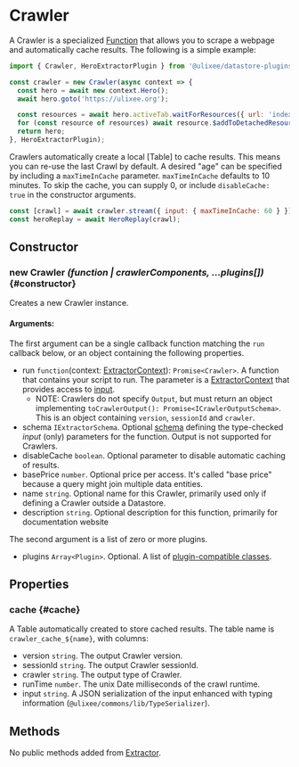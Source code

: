 # Crawler

A Crawler is a specialized [Function](./extractor.md) that allows you to scrape a webpage and automatically cache results. The following is a simple example:

```js
import { Crawler, HeroExtractorPlugin } from '@ulixee/datastore-plugins-hero';

const crawler = new Crawler(async context => {
  const hero = await new context.Hero();
  await hero.goto('https://ulixee.org');

  const resources = await hero.activeTab.waitForResources({ url: 'index.json' });
  for (const resource of resources) await resource.$addToDetachedResources('xhr');
  return hero;
}, HeroExtractorPlugin);
```

Crawlers automatically create a local [Table] to cache results. This means you can re-use the last Crawl by default. A desired "age" can be specified by including a `maxTimeInCache` parameter. `maxTimeInCache` defaults to 10 minutes. To skip the cache, you can supply 0, or include `disableCache: true` in the constructor arguments.

```js
const [crawl] = await crawler.stream({ input: { maxTimeInCache: 60 } });
const heroReplay = await HeroReplay(crawl);
```

## Constructor

### new Crawler _(function | crawlerComponents, ...plugins[])_ {#constructor}

Creates a new Crawler instance.

#### **Arguments**:

The first argument can be a single callback function matching the `run` callback below, or an object containing the following properties.

- run `function`(context: [ExtractorContext](./extractor-context.md)): `Promise<Crawler>`. A function that contains your script to run. The parameter is a [ExtractorContext](./extractor-context.md) that provides access to [input](./input.md).
  - NOTE: Crawlers do not specify `Output`, but must return an object implementing `toCrawlerOutput(): Promise<ICrawlerOutputSchema>`. This is an object containing `version`, `sessionId` and `crawler`.
- schema `IExtractorSchema`. Optional [schema](../advanced/extractor-schemas.md) defining the type-checked _input_ (only) parameters for the function. Output is not supported for Crawlers.
- disableCache `boolean`. Optional parameter to disable automatic caching of results.
- basePrice `number`. Optional price per access. It's called "base price" because a query might join multiple data entities.
- name `string`. Optional name for this Crawler, primarily used only if defining a Crawler outside a Datastore.
- description `string`. Optional description for this function, primarily for documentation website

The second argument is a list of zero or more plugins.

- plugins `Array<Plugin>`. Optional. A list of [plugin-compatible classes](../advanced/plugins).

## Properties

### cache {#cache}

A Table automatically created to store cached results. The table name is `crawler_cache_${name}`, with columns:

- version `string`. The output Crawler version.
- sessionId `string`. The output Crawler sessionId.
- crawler `string`. The output type of Crawler.
- runTime `number`. The unix Date milliseconds of the crawl runtime.
- input `string`. A JSON serialization of the input enhanced with typing information (`@ulixee/commons/lib/TypeSerializer`).

## Methods

No public methods added from [Extractor](./extractor.md).
